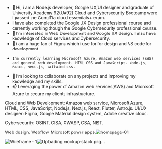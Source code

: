 - 👋 Hi, i am a Node.js developer, Google UX/UI designer and graduate of University Academy 92(UA92) Cloud and Cybersecurity Bootcamp were i passed the CompTia cloud essentials+ exam.
- I have also completed the Google UX Design professional course and currently working though the Google Cybersecurity professional course.
- 👀 I’m interested in Web Development and Google UX design. I also have knowledge of Cloud services and Cybersecurity.
- 🌱 i am a huge fan of Figma which i use for for design and VS code for development.
-     I’m currently learning Microsoft Azure, Amazon web services (AWS) and general web development. HTML CSS and JavaScript. Node.js, React, Next.js, tailwind css.
- 💞️ I’m looking to collaborate on any projects and improving my knowledge and my skills.
- 📫 Leveraging the power of Amazon web services(AWS) and Microsoft Azure to secure my clients infrastructure.

Cloud and Web Development: Amazon web service, Microsoft Azure, HTML, CSS, JavaScript, Node.js, Next.js, React, Flutter, Astro.js. 
UI/UX designer: Figma, Google Material design system, Adobe creative cloud.


Cybersecurity: OSINT, CISA, OWASP, CSA, NIST.


Web design: Webflow, Microsoft power apps.![homepage-01](https://github.com/tadyPi/tadyPi/assets/129111332/77daf64f-ea98-462d-9b54-f9d28f6b9eaf)




![Wireframe - 1](https://github.com/tadyPi/tadyPi/assets/129111332/b6e0e2f5-9dac-4249-a97f-0278160f0a52)![Uploading mockup-stack.png…]()

